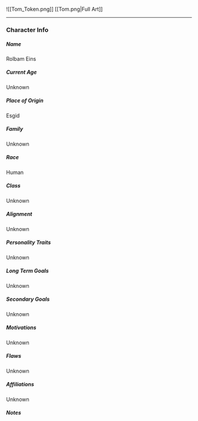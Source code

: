 ![[Tom_Token.png]]
[[Tom.png|Full Art]]

---
### Character Info

##### Name 
Rolbam Eins

##### Current Age
Unknown

##### Place of Origin
Esgid

##### Family
Unknown

##### Race
Human

##### Class
Unknown

##### Alignment
Unknown

##### Personality Traits
Unknown

##### Long Term Goals
Unknown

##### Secondary Goals
Unknown

##### Motivations
Unknown

##### Flaws
Unknown

##### Affiliations
Unknown

##### Notes